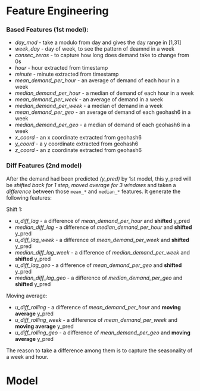 # Feature Engineering

### Based Features (1st model):

+ *day_mod* - take a modulo from day and gives the day range in [1,31]
+ *week_day* - day of week, to see the pattern of deamnd in a week
+ *consec_zeros* - to capture how long does demand take to change from 0s
+ *hour* - hour extracted from timestamp
+ *minute* - minute extracted from timestamp
+ *mean_demand_per_hour* - an average of demand of each hour in a week
+ *median_demand_per_hour* - a median of demand of each hour in a week
+ *mean_demand_per_week* - an average of demand in a week
+ *median_demand_per_week* - a median of demand in a week
+ *mean_demand_per_geo* - an average of demand of each geohash6 in a week
+ *median_demand_per_geo* - a median of demand of each geohash6 in a week
+ *x_coord* - an x coordinate extracted from geohash6
+ *y_coord* - a y coordinate extracted from geohash6
+ *z_coord* - an z coordinate extracted from geohash6

### Diff Features (2nd model)

After the demand had been predicted *(y_pred)* by 1st model, this y_pred
will be *shifted back for 1 step*, *moved average for 3 windows* and taken a *difference* between 
those `mean_*` and `median_*` features. It generate the following features:

Shift 1:

+ *u_diff_lag* - a difference of *mean_demand_per_hour* and **shifted** y_pred
+ *median_diff_lag* - a difference of *median_demand_per_hour* and **shifted** y_pred
+ *u_diff_lag_week* - a difference of *mean_demand_per_week* and **shifted** y_pred
+ *median_diff_lag_week* - a difference of *median_demand_per_week* and **shifted** y_pred
+ *u_diff_lag_geo* - a difference of *mean_demand_per_geo* and **shifted** y_pred
+ *median_diff_lag_geo* - a difference of *median_demand_per_geo* and **shifted** y_pred

Moving average:

+ *u_diff_rolling* - a difference of *mean_demand_per_hour* and **moving average** y_pred
+ *u_diff_rolling_week* - a difference of *mean_demand_per_week* and **moving average** y_pred
+ *u_diff_rolling_geo* - a difference of *mean_demand_per_geo* and **moving average** y_pred

The reason to take a difference among them is to capture the seasonality of a week and hour.

# Model
